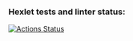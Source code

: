 ### Hexlet tests and linter status:
[![Actions Status](https://github.com/Idividebyzer0/python-project-lvl1/workflows/hexlet-check/badge.svg)](https://github.com/Idividebyzer0/python-project-lvl1/actions)